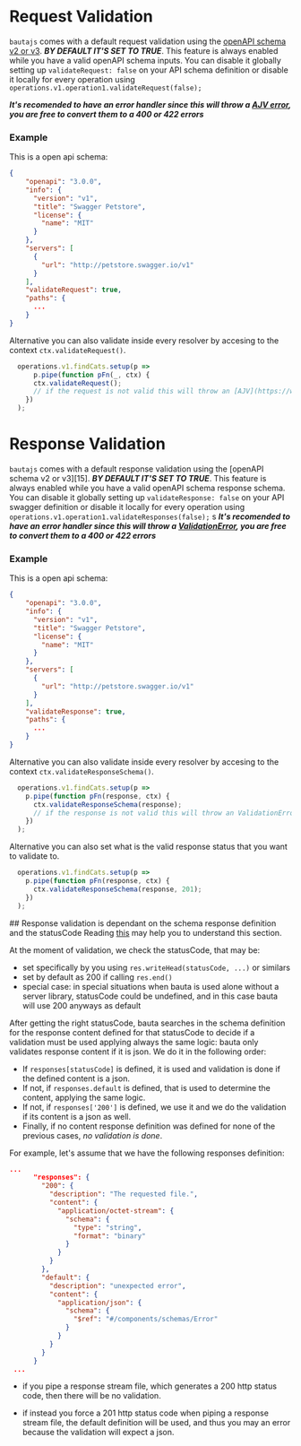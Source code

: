 # Request Validation

`bautajs` comes with a default request validation using the [openAPI schema v2 or v3](https://github.com/OAI/OpenAPI-Specification/blob/master/versions/3.0.0.md#specification). **_BY DEFAULT IT'S SET TO TRUE_**.
This feature is always enabled while you have a valid openAPI schema inputs. 
You can disable it globally setting up `validateRequest: false` on your API schema definition or disable it locally for every operation
using `operations.v1.operation1.validateRequest(false);`

**_It's recomended to have an error handler since this will throw a [AJV error](https://www.npmjs.com/package/ajv#validation-errors), you are free to convert them to a 400 or 422 errors_**

### Example

  This is a open api schema:

```json
{
    "openapi": "3.0.0",
    "info": {
      "version": "v1",
      "title": "Swagger Petstore",
      "license": {
        "name": "MIT"
      }
    },
    "servers": [
      {
        "url": "http://petstore.swagger.io/v1"
      }
    ],
    "validateRequest": true,
    "paths": {
      ...
    }
}
```

  Alternative you can also validate inside every resolver by accesing to the context `ctx.validateRequest()`.

```js
  operations.v1.findCats.setup(p => 
      p.pipe(function pFn(_, ctx) {
      ctx.validateRequest();
      // if the request is not valid this will throw an [AJV](https://www.npmjs.com/package/ajv#validation-errors) error
    })
  );
```


# Response Validation

`bautajs` comes with a default response validation using the [openAPI schema v2 or v3][15]. **_BY DEFAULT IT'S SET TO TRUE_**.
This feature is always enabled while you have a valid openAPI schema response schema. You can disable it globally setting up `validateResponse: false` on your API swagger definition or disable it locally for every operation
using `operations.v1.operation1.validateResponses(false);`
s
**_It's recomended to have an error handler since this will throw a [ValidationError](../packages/bautajs/src/core/validation-error.ts), you are free to convert them to a 400 or 422 errors_**

### Example

  This is a open api schema:

```json
{
    "openapi": "3.0.0",
    "info": {
      "version": "v1",
      "title": "Swagger Petstore",
      "license": {
        "name": "MIT"
      }
    },
    "servers": [
      {
        "url": "http://petstore.swagger.io/v1"
      }
    ],
    "validateResponse": true,
    "paths": {
      ...
    }
}
```

  Alternative you can also validate inside every resolver by accesing to the context `ctx.validateResponseSchema()`.

```js
  operations.v1.findCats.setup(p => 
    p.pipe(function pFn(response, ctx) {
      ctx.validateResponseSchema(response);
      // if the response is not valid this will throw an ValidationError error 
    })
  );
```

  Alternative you can also set what is the valid response status that you want to validate to.

```js
  operations.v1.findCats.setup(p => 
    p.pipe(function pFn(response, ctx) {
      ctx.validateResponseSchema(response, 201);
    })
  );
```

## Response validation is dependant on the schema response definition and the statusCode
Reading [this](https://nodejs.org/es/docs/guides/anatomy-of-an-http-transaction/#http-status-code) may help you to understand this section.

At the moment of validation, we check the statusCode, that may be:
- set specifically by you using ```res.writeHead(statusCode, ...)``` or similars
- set by default as 200 if calling ```res.end()```
- special case: in special situations when bauta is used alone without a server library, statusCode could be undefined, and in this case bauta will use 200 anyways as default

After getting the right statusCode, bauta searches in the schema definition for the response content defined for that statusCode to decide if a validation must be used applying always the same logic: bauta only validates response content if it is json. We do it in the following order:
- If ```responses[statusCode]``` is defined, it is used and validation is done if the defined content is a json.
- If not, if ```responses.default``` is defined, that is used to determine the content, applying the same logic.
- If not, if ```responses['200']``` is defined, we use it and we do the validation if its content is a json as well.
- Finally, if no content response definition was defined for none of the previous cases, *no validation is done*.

For example, let's assume that we have the following responses definition:

```json
...
      "responses": {
        "200": {
          "description": "The requested file.",
          "content": {
            "application/octet-stream": {
              "schema": {
                "type": "string",
                "format": "binary"
              }
            }
          }
        },
        "default": {
          "description": "unexpected error",
          "content": {
            "application/json": {
              "schema": {
                "$ref": "#/components/schemas/Error"
              }
            }
          }
        }
      }
 ...     
```
- if you pipe a response stream file, which generates a 200 http status code, then there will be no validation.

- if instead you force a 201 http status code when piping a response stream file, the default definition will be used, and thus you may an error because the validation will expect a json.

